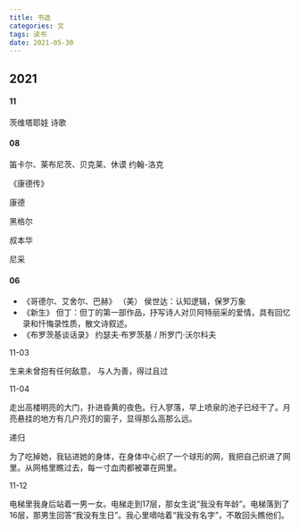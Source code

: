 ```yaml
---
title: 书选
categories: 文
tags: 读书
date: 2021-05-30
---
```


## 2021

#### 11

茨维塔耶娃  诗歌

#### 08

笛卡尔、莱布尼茨、贝克莱、休谟  约翰-洛克

《康德传》

康德

黑格尔

叔本华

尼采

#### 06

- 《哥德尔、艾舍尔、巴赫》 （美） 侯世达：认知逻辑，保罗万象
- 《新生》 但丁：但丁的第一部作品，抒写诗人对贝阿特丽采的爱情，具有回忆录和忏悔录性质，散文诗叙述。
- 《布罗茨基谈话录》  约瑟夫·布罗茨基 / 所罗门·沃尔科夫



11-03

生来未曾抱有任何敌意， 与人为善，得过且过

11-04

走出高楼明亮的大门，扑进昏黄的夜色。行人寥落，早上喷泉的池子已经干了。月亮悬挂的地方有几户亮灯的窗子，显得那么高那么远。

递归

为了吃掉她，我钻进她的身体，在身体中心织了一个球形的网，我把自己织进了网里。从网格里瞧过去，每一寸血肉都被罩在网里。

11-12

电梯里我身后站着一男一女。电梯走到17层，那女生说“我没有年龄”。电梯落到了16层，那男生回答“我没有生日”。我心里嘀咕着“我没有名字”，不敢回头瞧他们。




